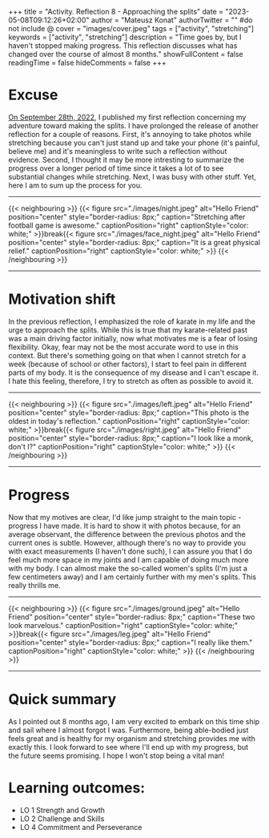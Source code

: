 +++
title = "Activity. Reflection 8 - Approaching the splits"
date = "2023-05-08T09:12:26+02:00"
author = "Mateusz Konat"
authorTwitter = "" #do not include @
cover = "images/cover.jpeg"
tags = ["activity", "stretching"]
keywords = ["activity", "stretching"]
description = "Time goes by, but I haven't stopped making progress. This reflection discusses what has changed over the course of almost 8 months."
showFullContent = false
readingTime = false
hideComments = false
+++

# Excuse
[On September 28th, 2022](/portfolio/posts/approaching-the-splits/), I published my first reflection concerning my adventure toward making the splits. I have prolonged the release of another reflection for a couple of reasons. First, it's annoying to take photos while stretching because you can't just stand up and take your phone (it's painful, believe me) and it's meaningless to write such a reflection without evidence. Second, I thought it may be more intresting to summarize the progress over a longer period of time since it takes a lot of to see substantial changes while stretching. Next, I was busy with other stuff. Yet, here I am to sum up the process for you.

***
{{< neighbouring >}}
{{< figure src="./images/night.jpeg" alt="Hello Friend" position="center" style="border-radius: 8px;" caption="Stretching after football game is awesome." captionPosition="right" captionStyle="color: white;" >}}break{{< figure src="./images/face_night.jpeg" alt="Hello Friend" position="center" style="border-radius: 8px;" caption="It is a great physical relief." captionPosition="right" captionStyle="color: white;" >}}
{{< /neighbouring >}}
***

# Motivation shift
In the previous reflection, I emphasized the role of karate in my life and the urge to approach the splits. While this is true that my karate-related past was a main driving factor initially, now what motivates me is a fear of losing flexibility. Okay, fear may not be the most accurate word to use in this context. But there's something going on that when I cannot stretch for a week (because of school or other factors), I start to feel pain in different parts of my body. It is the consequence of my disease and I can't escape it. I hate this feeling, therefore, I try to stretch as often as possible to avoid it.

***
{{< neighbouring >}}
{{< figure src="./images/left.jpeg" alt="Hello Friend" position="center" style="border-radius: 8px;" caption="This photo is the oldest in today's reflection." captionPosition="right" captionStyle="color: white;" >}}break{{< figure src="./images/right.jpeg" alt="Hello Friend" position="center" style="border-radius: 8px;" caption="I look like a monk, don't I?" captionPosition="right" captionStyle="color: white;" >}}
{{< /neighbouring >}}
***

# Progress
Now that my motives are clear, I'd like jump straight to the main topic - progress I have made. It is hard to show it with photos because, for an average observant, the difference between the previous photos and the current ones is subtle. However, although there's no way to provide you with exact measurements (I haven't done such), I can assure you that I do feel much more space in my joints and I am capable of doing much more with my body. I can almost make the so-called women's splits (I'm just a few centimeters away) and I am certainly further with my men's splits. This really thrills me.

***
{{< neighbouring >}}
{{< figure src="./images/ground.jpeg" alt="Hello Friend" position="center" style="border-radius: 8px;" caption="These two look marvelous." captionPosition="right" captionStyle="color: white;" >}}break{{< figure src="./images/leg.jpeg" alt="Hello Friend" position="center" style="border-radius: 8px;" caption="I really like them." captionPosition="right" captionStyle="color: white;" >}}
{{< /neighbouring >}}
***

# Quick summary
As I pointed out 8 months ago, I am very excited to embark on this time ship and sail where I almost forgot I was. Furthermore, being able-bodied just feels great and is healthy for my organism and stretching provides me with exactly this. I look forward to see where I'll end up with my progress, but the future seems promising. I hope I won't stop being a vital man!

# Learning outcomes:
- LO 1 Strength and Growth
- LO 2 Challenge and Skills
- LO 4 Commitment and Perseverance
